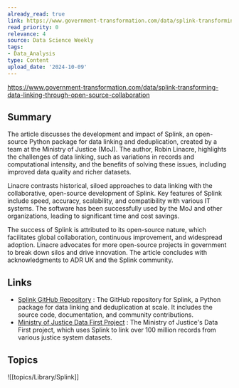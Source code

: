 ```yaml
---
already_read: true
link: https://www.government-transformation.com/data/splink-transforming-data-linking-through-open-source-collaboration
read_priority: 0
relevance: 4
source: Data Science Weekly
tags:
- Data_Analysis
type: Content
upload_date: '2024-10-09'
---
```


https://www.government-transformation.com/data/splink-transforming-data-linking-through-open-source-collaboration
## Summary

The article discusses the development and impact of Splink, an open-source Python package for data linking and deduplication, created by a team at the Ministry of Justice (MoJ). The author, Robin Linacre, highlights the challenges of data linking, such as variations in records and computational intensity, and the benefits of solving these issues, including improved data quality and richer datasets.

Linacre contrasts historical, siloed approaches to data linking with the collaborative, open-source development of Splink. Key features of Splink include speed, accuracy, scalability, and compatibility with various IT systems. The software has been successfully used by the MoJ and other organizations, leading to significant time and cost savings.

The success of Splink is attributed to its open-source nature, which facilitates global collaboration, continuous improvement, and widespread adoption. Linacre advocates for more open-source projects in government to break down silos and drive innovation. The article concludes with acknowledgments to ADR UK and the Splink community.
## Links

- [Splink GitHub Repository](https://github.com/moj-analytical-services/splink) : The GitHub repository for Splink, a Python package for data linking and deduplication at scale. It includes the source code, documentation, and community contributions.
- [Ministry of Justice Data First Project](https://www.gov.uk/guidance/ministry-of-justice-data-first) : The Ministry of Justice's Data First project, which uses Splink to link over 100 million records from various justice system datasets.

## Topics

![[topics/Library/Splink]]